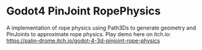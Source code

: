 # Godot4 PinJoint RopePhysics
A implementation of rope physics using Path3Ds to generate geometry and PinJoints to approximate rope physics.
Play demo here on itch.io: https://palin-drome.itch.io/godot-4-3d-pinjoint-rope-physics

